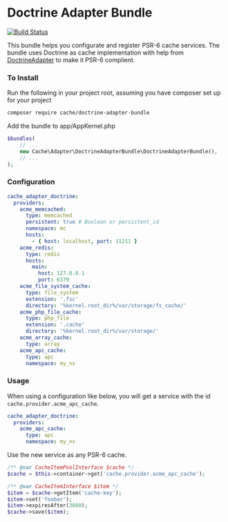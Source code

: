 # Doctrine Adapter Bundle
[![Build Status](https://travis-ci.org/php-cache/doctrine-adapter-bundle.png?branch=master)](https://travis-ci.org/php-cache/doctrine-adapter-bundle)

This bundle helps you configurate and register PSR-6 cache services. The bundle uses Doctrine as cache implementation 
with help from [DoctrineAdapter] to make it PSR-6 complient. 

### To Install

Run the following in your project root, assuming you have composer set up for your project
```sh
composer require cache/doctrine-adapter-bundle
```

Add the bundle to app/AppKernel.php

```php
$bundles(
    // ...
    new Cache\Adapter\DoctrineAdapterBundle\DoctrineAdapterBundle(),
    // ...
);
```


### Configuration

```yaml
cache_adapter_doctrine:
  providers:
    acme_memcached:
      type: memcached
      persistent: true # Boolean or persistent_id
      namespace: mc
      hosts:
        - { host: localhost, port: 11211 }
    acme_redis:
      type: redis
      hosts:
        main:
          host: 127.0.0.1
          port: 6379
    acme_file_system_cache:
      type: file_system
      extension: '.fsc'
      directory: '%kernel.root_dir%/var/storage/fs_cache/'
    acme_php_file_cache:
      type: php_file
      extension: '.cache'
      directory: '%kernel.root_dir%/var/storage/'
    acme_array_cache:
      type: array
    acme_apc_cache:
      type: apc
      namespace: my_ns
```

### Usage

When using a configuration like below, you will get a service with the id `cache.provider.acme_apc_cache`.
```yaml
cache_adapter_doctrine:
  providers:
    acme_apc_cache:
      type: apc
      namespace: my_ns
```

Use the new service as any PSR-6 cache. 
 
``` php
/** @var CacheItemPoolInterface $cache */
$cache = $this->container->get('cache.provider.acme_apc_cache');

/** @var CacheItemInterface $item */
$item = $cache->getItem('cache-key');
$item->set('foobar');
$item->expiresAfter(3600);
$cache->save($item);
```

[DoctrineAdapter]: https://github.com/php-cache/doctrine-adapter
